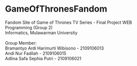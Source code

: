 # GameOfThronesFandom
Fandom Site of Game of Thrones TV Series - Final Project WEB Programming (Group 2)<br>
Informatics, Mulawarman University<br><br>
Group Member:<br>
Bramantyo Ardi Harimurti Wibisono - 2109106013<br>
Andi Nur Fadilah - 2109106015<br>
Adlina Safa Sephia Putri - 2109106021<br>
